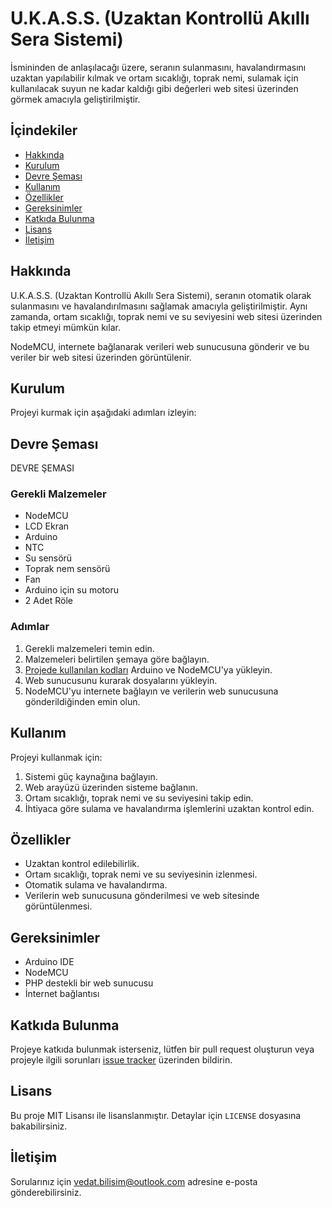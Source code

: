 # U.K.A.S.S. (Uzaktan Kontrollü Akıllı Sera Sistemi)

İsmininden de anlaşılacağı üzere, seranın sulanmasını, havalandırmasını uzaktan yapılabilir kılmak ve ortam sıcaklığı, toprak nemi, sulamak için kullanılacak suyun ne kadar kaldığı gibi değerleri web sitesi üzerinden görmek amacıyla geliştirilmiştir.

## İçindekiler

- [Hakkında](#hakkında)
- [Kurulum](#kurulum)
- [Devre Şeması](#devreseması)
- [Kullanım](#kullanım)
- [Özellikler](#özellikler)
- [Gereksinimler](#gereksinimler)
- [Katkıda Bulunma](#katkıda-bulunma)
- [Lisans](#lisans)
- [İletişim](#iletişim)

## Hakkında

U.K.A.S.S. (Uzaktan Kontrollü Akıllı Sera Sistemi), seranın otomatik olarak sulanmasını ve havalandırılmasını sağlamak amacıyla geliştirilmiştir. Aynı zamanda, ortam sıcaklığı, toprak nemi ve su seviyesini web sitesi üzerinden takip etmeyi mümkün kılar.

NodeMCU, internete bağlanarak verileri web sunucusuna gönderir ve bu veriler bir web sitesi üzerinden görüntülenir.

## Kurulum

Projeyi kurmak için aşağıdaki adımları izleyin:

## Devre Şeması

DEVRE ŞEMASI

### Gerekli Malzemeler
- NodeMCU
- LCD Ekran
- Arduino
- NTC
- Su sensörü
- Toprak nem sensörü
- Fan
- Arduino için su motoru
- 2 Adet Röle

### Adımlar
1. Gerekli malzemeleri temin edin.
2. Malzemeleri belirtilen şemaya göre bağlayın.
3. [Projede kullanılan kodları](link) Arduino ve NodeMCU'ya yükleyin.
4. Web sunucusunu kurarak dosyalarını yükleyin.
5. NodeMCU'yu internete bağlayın ve verilerin web sunucusuna gönderildiğinden emin olun.

## Kullanım

Projeyi kullanmak için:
1. Sistemi güç kaynağına bağlayın.
2. Web arayüzü üzerinden sisteme bağlanın.
3. Ortam sıcaklığı, toprak nemi ve su seviyesini takip edin.
4. İhtiyaca göre sulama ve havalandırma işlemlerini uzaktan kontrol edin.

## Özellikler

- Uzaktan kontrol edilebilirlik.
- Ortam sıcaklığı, toprak nemi ve su seviyesinin izlenmesi.
- Otomatik sulama ve havalandırma.
- Verilerin web sunucusuna gönderilmesi ve web sitesinde görüntülenmesi.

## Gereksinimler

- Arduino IDE
- NodeMCU
- PHP destekli bir web sunucusu
- İnternet bağlantısı

## Katkıda Bulunma

Projeye katkıda bulunmak isterseniz, lütfen bir pull request oluşturun veya projeyle ilgili sorunları [issue tracker](https://github.com/vedat/ukass/issues) üzerinden bildirin.

## Lisans

Bu proje MIT Lisansı ile lisanslanmıştır. Detaylar için `LICENSE` dosyasına bakabilirsiniz.

## İletişim

Sorularınız için [vedat.bilisim@outlook.com](mailto:vedat.bilisim@outlook.com) adresine e-posta gönderebilirsiniz.

